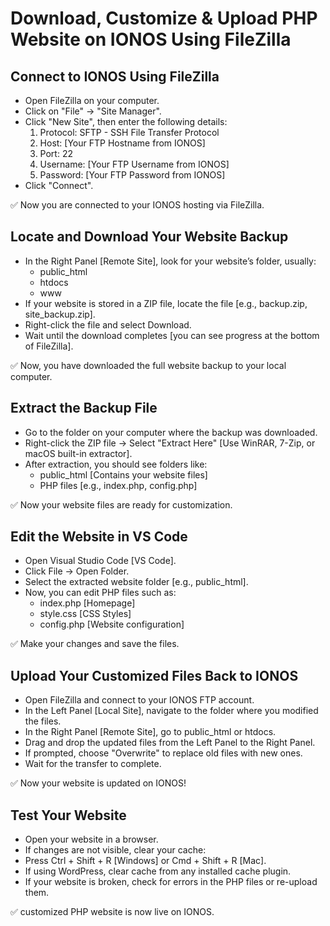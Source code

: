 # Download, Customize & Upload PHP Website on IONOS Using FileZilla

## Connect to IONOS Using FileZilla

- Open FileZilla on your computer.
- Click on "File" → "Site Manager".
- Click "New Site", then enter the following details:
  1. Protocol: SFTP - SSH File Transfer Protocol
  2. Host: [Your FTP Hostname from IONOS]
  3. Port: 22
  4. Username: [Your FTP Username from IONOS]
  5. Password: [Your FTP Password from IONOS]
- Click "Connect".

✅ Now you are connected to your IONOS hosting via FileZilla.

## Locate and Download Your Website Backup

- In the Right Panel [Remote Site], look for your website’s folder, usually:
  - public_html
  - htdocs
  - www
- If your website is stored in a ZIP file, locate the file [e.g., backup.zip, site_backup.zip].
- Right-click the file and select Download.
- Wait until the download completes [you can see progress at the bottom of FileZilla].

✅ Now, you have downloaded the full website backup to your local computer.

## Extract the Backup File

- Go to the folder on your computer where the backup was downloaded.
- Right-click the ZIP file → Select "Extract Here" [Use WinRAR, 7-Zip, or macOS built-in extractor].
- After extraction, you should see folders like:
  - public_html [Contains your website files]
  - PHP files [e.g., index.php, config.php]

✅ Now your website files are ready for customization.

## Edit the Website in VS Code

- Open Visual Studio Code [VS Code].
- Click File → Open Folder.
- Select the extracted website folder [e.g., public_html].
- Now, you can edit PHP files such as:
  - index.php [Homepage]
  - style.css [CSS Styles]
  - config.php [Website configuration]

✅ Make your changes and save the files.

## Upload Your Customized Files Back to IONOS

- Open FileZilla and connect to your IONOS FTP account.
- In the Left Panel [Local Site], navigate to the folder where you modified the files.
- In the Right Panel [Remote Site], go to public_html or htdocs.
- Drag and drop the updated files from the Left Panel to the Right Panel.
- If prompted, choose "Overwrite" to replace old files with new ones.
- Wait for the transfer to complete.

✅ Now your website is updated on IONOS!

## Test Your Website

- Open your website in a browser.
- If changes are not visible, clear your cache:
- Press Ctrl + Shift + R [Windows] or Cmd + Shift + R [Mac].
- If using WordPress, clear cache from any installed cache plugin.
- If your website is broken, check for errors in the PHP files or re-upload them.

✅ customized PHP website is now live on IONOS.
